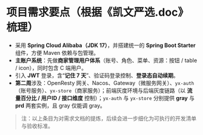 # 项目需求要点（根据《凯文严选.doc》梳理）
- 采用 **Spring Cloud Alibaba（JDK 17）**，并搭建统一的 **Spring Boot Starter** 组件，方便 Maven 依赖与包管理。
- **主账户系统**：先做**商家管理用户体系**（账号、角色、菜单、资源：按钮 / table / icon），同时包含 C 端用户。
- 引入 **JWT** 登录，含“**记住 7 天**”、验证码登录控制、**登录态自动续期**。
- **第二周**涉及：OpenResty 网关、Nacos、Gateway（微服务网关）、`yx-auth`（账号服务）、`yx-store`（商家服务）；前端灰度环境与后端灰度链路（以 **流量百分比 / 用户ID / 接口维度** 控制）；`yx-auth` 与 `yx-store` 分别提供 **gray** 与 **prd** 两套实例，且 gray 仅能调 gray。

> 注：以上条目为对需求文档的提炼，后续会进一步细化为可执行的开发清单与验收标准。
